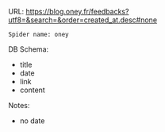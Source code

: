 URL: https://blog.oney.fr/feedbacks?utf8=&search=&order=created_at.desc#none

    Spider name: oney

DB Schema:
- title
- date
- link
- content

Notes:
- no date